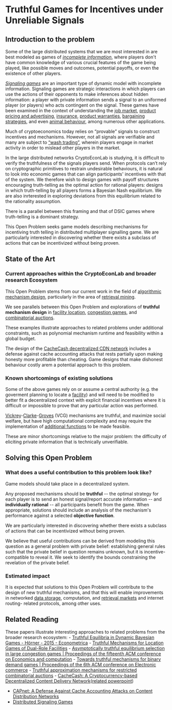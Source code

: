 
# Truthful Games for Incentives under Unreliable Signals

## Introduction to the problem

Some of the large distributed systems that we are most interested in are best modeled as games of [*incomplete information*](moz-extension://5a397cd6-7082-4c36-a528-b9b0137c872f/pdfjs/viewer.html?file=https://web.stanford.edu/~jdlevin/Econ%20203/Bayesian.pdf), where players don't have common knowledge of various crucial features of the game being played, like possible moves and outcomes, potential payoffs, or even the existence of other players. 

[*Signaling games*](http://econ.ucsd.edu/~jsobel/Paris_Lectures/20070527_Signal_encyc_Sobel.pdf) are an important type of dynamic model with incomplete information. Signaling games are  strategic interactions in which players can use the actions of their opponents to make inferences about hidden information: a player with private information sends a signal to an uniformed player (or players) who acts contingent on the signal. These games have been examined in the context of  understanding the [job market](https://viterbi-web.usc.edu/~shaddin/cs590fa13/papers/jobmarketsignaling.pdf), [product pricing and advertising](https://cowles.yale.edu/sites/default/files/files/pub/d07/d0709.pdf), [insurance](https://www.nber.org/system/files/working_papers/w23556/w23556.pdf), [product warranties](https://faculty.fuqua.duke.edu/~qc2/BA532/1981%20JLE%20grossman.pdf), [bargaining strategies](https://www1.cmc.edu/pages/faculty/MONeill/math188/papers/rubinstein5.pdf), and even [animal behaviour](https://citeseerx.ist.psu.edu/viewdoc/download?doi=10.1.1.1073.4125&rep=rep1&type=pdf), among numerous other applications.

Much of cryptoeconomics today relies on “provable” signals to construct incentives and mechanisms. However, not all signals are verifiable and many are subject to [“wash trading”](https://www.investopedia.com/terms/w/washtrading.asp), wherein players engage in market activity in order to mislead other players in the market.  

In the large distributed networks CryptoEconLab is studying, it is difficult to verify the truthfulness of the signals players send. When protocols can’t rely on cryptographic primitives to restrain undesirable behaviours, it is natural to look into economic games that can align participants' incentives with that of the system. We therefore wish to design games with payoff structures encouraging truth-telling as the optimal action for rational players: designs in which truth-telling by all players forms a Bayesian Nash equilibrium. We are also inrterested in exploring deviations from this equilibrium related to the rationality assumption.

There is a parallel between this framing and that of DSIC games where truth-telling is a dominant strategy.

This Open Problem seeks game models describing mechanisms for incentiving truth telling in distributed multiplayer signalling game. We are particularly interested in discovering whether there exists a subclass of actions that can be incentivized without being proven.

## State of the Art

### Current approaches within the CryptoEconLab and broader research Ecosystem

This Open Problem stems from our current work in the field of [algorithmic mechanism design](http://www.cs.cmu.edu/~sandholm/cs15-892F07/Algorithmic%20mechanism%20design.pdf), particularly in the area of [retrieval mining](https://retrieval.market/).   

We see parallels between this Open Problem and explorations of **truthful mechanism design** in [facility location](https://www.ifaamas.org/Proceedings/aamas2019/pdfs/p1470.pdf), [congestion games](http://citeseerx.ist.psu.edu/viewdoc/download?doi=10.1.1.768.8075&rep=rep1&type=pdf), and [combinatorial auctions](https://www.aaai.org/Papers/AAAI/2002/AAAI02-058.pdf). 

These examples illustrate approaches to related problems under additional constraints, such as polynomial mechanism runtime and feasibility within a global budget. 

The design of the [CacheCash decentralized CDN network](https://academiccommons.columbia.edu/doi/10.7916/d8-kmv2-7n57) includes a defense against cache accounting attacks that rests partially upon making honesty more profitable than cheating. Game designs that make dishonest behaviour costly arem a potential approach to this problem.

### Known shortcomings of existing solutions

Some of the above games rely on or assume a central authority (e.g. the goverment planning to locate a [facility](https://www.ifaamas.org/Proceedings/aamas2019/pdfs/p1470.pdf)) and will need to be modified to better fit a decentralized context with explicit financial incentives where it is difficult or impossible to prove that any particular action was performed.

[Vickrey](http://www.cs.princeton.edu/courses/archive/spring09/cos444/papers/vickrey61.pdf)-[Clarke](https://www.jstor.org/stable/30022651)-[Groves](http://www.eecs.harvard.edu/cs286r/courses/spring02/papers/groves73.pdf) (VCG) mechanisms are truthful, and maximize social welfare, but have high computational complexity and may require the implementation of [additional functions](http://robotics.stanford.edu/~amirr/vcgbased.pdf) to be made feasible. 

These are minor shortcomings relative to the major problem: the difficulty of eliciting private information that is technically unverifiable.


## Solving this Open Problem

### What does a useful contribution to this problem look like?

Game models should take place in a decentralized system.

Any proposed mechanisms should be **truthful** --  the optimal strategy for each player is to send an honest signal/report accurate information -- and **individually rational** -- all participants benefit from the game. When appropriate, solutions should include an analysis of the mechanism's performance against a selected **objective function**.

We are particularly interested in discovering whether there exists a subclass of actions that can be incentivized without being proven. 

We believe that useful contributions can be derived from modeling this question as a general problem with private belief: establishing general rules such that the private belief in question remains unknown,  but it is incentive-compatible to reveal it. We seek to identify the bounds constraining the revelation of the private belief.

### Estimated impact

It is expected that solutions to this Open Problem will contribute to the design of new truthful mechanisms, and that this will enable improvements in networked [data storage](https://filecoin.io/), computation,  and [retrieval markets](https://retrieval.market/) and internet routing- related protocols, among other uses. 

## Related Reading 

These papers illustrate interesting approaches to related problems from the broader research ecosystem: 
    - [Truthful Equilibria in Dynamic Bayesian Games - Hörner - 2015 - Econometrica](https://elischolar.library.yale.edu/cgi/viewcontent.cgi?article=3330&context=cowles-discussion-paper-series)
    - [Truthful Mechanisms for Location Games of Dual-Role Facilities](https://www.ifaamas.org/Proceedings/aamas2019/pdfs/p1470.pdf)
    - [Asymptotically truthful equilibrium selection in large congestion games | Proceedings of the fifteenth ACM conference on Economics and computation](http://citeseerx.ist.psu.edu/viewdoc/download?doi=10.1.1.768.8075&rep=rep1&type=pdf)
    - [Towards truthful mechanisms for binary demand games | Proceedings of the 6th ACM conference on Electronic commerce](https://citeseerx.ist.psu.edu/viewdoc/download?doi=10.1.1.83.9640&rep=rep1&type=pdf)
    - [Truthful approximation mechanisms for restricted combinatorial auctions](https://www.aaai.org/Papers/AAAI/2002/AAAI02-058.pdf)
	- [CacheCash: A Cryptocurrency-based Decentralized Content Delivery Network](https://academiccommons.columbia.edu/doi/10.7916/d8-kmv2-7n57)([related powerpoint](https://ghadaalmashaqbeh.github.io/slides/cachecash-thesis-defense.pdf))
- [CAPnet: A Defense Against Cache Accounting Attacks on Content Distribution Networks](https://ssl.engineering.nyu.edu/papers/almashaqbeh_capnet_cns19.pdf)
- [Distributed Signaling Games](https://arxiv.org/pdf/1404.2861.pdf)
